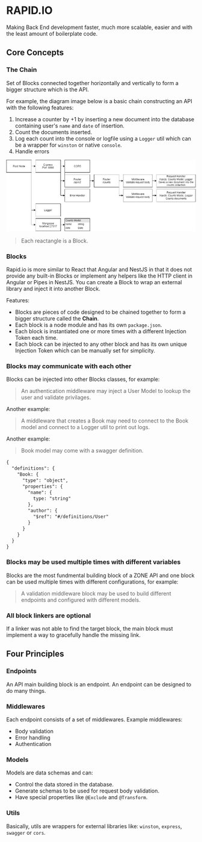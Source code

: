 # RAPID.IO

Making Back End development faster, much more scalable, easier and with the least amount of boilerplate code.

## Core Concepts

### The Chain

Set of Blocks connected together horizontally and vertically to form a bigger structure which is the API.

For example, the diagram image below is a basic chain constructing an API with the following features:

1. Increase a counter by +1 by inserting a new document into the database containing user's `name` and `date` of insertion.
2. Count the documents inserted.
3. Log each count into the console or logfile using a `Logger` util which can be a wrapper for `winston` or native `console`.
4. Handle errors

![diagram](https://raw.githubusercontent.com/ziadalzarka/rapid.io/master/diagram.jpg)

> Each reactangle is a Block.

### Blocks

Rapid.io is more similar to React that Angular and NestJS in that it does not provide any built-in Blocks or implement any helpers like the HTTP client in Angular or Pipes in NestJS. You can create a Block to wrap an external library and inject it into another Block.

Features:

- Blocks are pieces of code designed to be chained together to form a bigger structure called the **Chain**.
- Each block is a node module and has its own `package.json`.
- Each block is instantiated one or more times with a different Injection Token each time.
- Each block can be injected to any other block and has its own unique Injection Token which can be manually set for simplicity.

### Blocks may communicate with each other

Blocks can be injected into other Blocks classes, for example:

> An authentication middleware may inject a User Model to lookup the user and validate privilages.

Another example:

> A middleware that creates a Book may need to connect to the Book model and connect to a Logger util to print out logs.

Another example:

> Book model may come with a swagger definition.
```
{
  "definitions": {
    "Book: {
      "type": "object",
      "properties": {
        "name": {
          type: "string"
        },
        "author": {
          "$ref": "#/definitions/User"
        }
      }
    }
  }
}
```

### Blocks may be used multiple times with different variables

Blocks are the most fundmental building block of a ZONE API and one block can be used multiple times with different configurations, for example:

> A validation middleware block may be used to build different endpoints and configured with different models.

### All block linkers are optional

If a linker was not able to find the target block, the main block must implement a way to gracefully handle the missing link.

## Four Principles

### Endpoints

An API main building block is an endpoint. An endpoint can be designed to do many things.

### Middlewares

Each endpoint consists of a set of middlewares. Example middlewares:
- Body validation
- Error handling
- Authentication

### Models

Models are data schemas and can:

- Control the data stored in the database.
- Generate schemas to be used for request body validation.
- Have special properties like `@Exclude` and `@Transform`.

### Utils

Basically, utils are wrappers for external libraries like: `winston`, `express`, `swagger` or `cors`.
